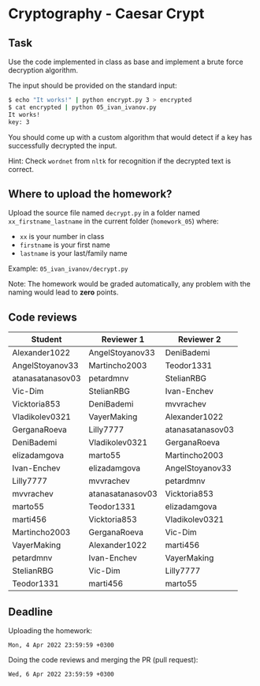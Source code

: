 # Cryptography - Caesar Crypt

## Task

Use the code implemented in class as base and implement a brute force decryption algorithm.

The input should be provided on the standard input:

```bash
$ echo "It works!" | python encrypt.py 3 > encrypted
$ cat encrypted | python 05_ivan_ivanov.py
It works!
key: 3
```

You should come up with a custom algorithm that would detect if a key has successfully decrypted the input.

Hint: Check `wordnet` from `nltk` for recognition if the decrypted text is correct.

## Where to upload the homework?

Upload the source file named `decrypt.py` in a folder named `xx_firstname_lastname` in the current folder (`homework_05`) where:
- `xx` is your number in class
- `firstname` is your first name
- `lastname` is your last/family name

Example: `05_ivan_ivanov/decrypt.py`

Note: The homework would be graded automatically, any problem with the naming would lead to **zero** points.

## Code reviews

| Student | Reviewer 1 | Reviewer 2 |
|---------|------------|------------|
| Alexander1022 | AngelStoyanov33 | DeniBademi |
| AngelStoyanov33 | Martincho2003 | Teodor1331 |
| atanasatanasov03 | petardmnv | StelianRBG |
| Vic-Dim | StelianRBG | Ivan-Enchev |
| Vicktoria853 | DeniBademi | mvvrachev |
| Vladikolev0321 | VayerMaking | Alexander1022 |
| GerganaRoeva | Lilly7777 | atanasatanasov03 |
| DeniBademi | Vladikolev0321 | GerganaRoeva |
| elizadamgova | marto55 | Martincho2003 |
| Ivan-Enchev | elizadamgova | AngelStoyanov33 |
| Lilly7777 | mvvrachev | petardmnv |
| mvvrachev | atanasatanasov03 | Vicktoria853 |
| marto55 | Teodor1331 | elizadamgova |
| marti456 | Vicktoria853 | Vladikolev0321 |
| Martincho2003 | GerganaRoeva | Vic-Dim |
| VayerMaking | Alexander1022 | marti456 |
| petardmnv | Ivan-Enchev | VayerMaking |
| StelianRBG | Vic-Dim | Lilly7777 |
| Teodor1331 | marti456 | marto55 |

## Deadline

Uploading the homework:

```
Mon, 4 Apr 2022 23:59:59 +0300
```

Doing the code reviews and merging the PR (pull request):

```
Wed, 6 Apr 2022 23:59:59 +0300
```